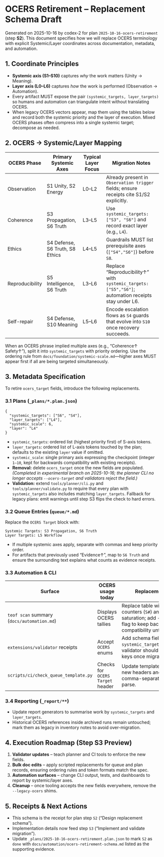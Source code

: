 # OCERS Retirement – Replacement Schema Draft

Generated on 2025-10-16 by codex-2 for plan `2025-10-16-ocers-retirement` (step **S2**).
This document specifies how we will replace OCERS terminology with explicit
Systemic/Layer coordinates across documentation, metadata, and automation.

## 1. Coordinate Principles

- **Systemic axis (S1–S10)** captures *why* the work matters (Unity → Meaning).
- **Layer axis (L0–L6)** captures *how* the work is performed
  (Observation → Automation).
- Every artifact MUST expose the pair `(systemic_targets, layer_targets)` so
  humans and automation can triangulate intent without translating OCERS.
- When legacy OCERS vectors appear, map them using the tables below and record
  both the systemic priority and the layer of execution. Mixed OCERS phases
  often compress into a single systemic target; decompose as needed.

## 2. OCERS → Systemic/Layer Mapping

| OCERS Phase      | Primary Systemic Axes | Typical Layer Focus | Migration Notes |
| ---              | ---                   | ---                 | --- |
| Observation      | S1 Unity, S2 Energy   | L0–L2               | Already present in `Observation trigger` fields; ensure receipts cite S1/S2 explicitly. |
| Coherence        | S3 Propagation, S6 Truth | L3–L5            | Use `systemic_targets: ["S3", "S6"]` and record exact layer (e.g., `L4`). |
| Ethics           | S4 Defense, S6 Truth, S8 Ethics | L4–L5      | Guardrails MUST list prerequisite axes (`["S4","S6"]`) before `S8`. |
| Reproducibility  | S5 Intelligence, S6 Truth | L3–L6          | Replace “Reproducibility↑” with `systemic_targets: ["S5","S6"]`; automation receipts stay under L6. |
| Self-repair      | S4 Defense, S10 Meaning | L5–L6           | Encode escalation flows as `S4` guards that evolve into `S10` once recovery succeeds. |

When an OCERS phrase implied multiple axes (e.g., “Coherence↑ Safety↑”), split
it into `systemic_targets` with priority ordering. Use the ordering rule from
`docs/foundation/systemic-scale.md`—higher axes MUST appear first if all are
being targeted simultaneously.

## 3. Metadata Specification

To retire `ocers_target` fields, introduce the following replacements.

### 3.1 Plans (`_plans/*.plan.json`)

```jsonc
{
  "systemic_targets": ["S6", "S4"],
  "layer_targets": ["L4"],
  "systemic_scale": 6,
  "layer": "L4"
}
```

- `systemic_targets`: ordered list (highest priority first) of S-axis tokens.
- `layer_targets`: ordered list of L-axis tokens touched by the plan; defaults
  to the existing `layer` value if omitted.
- `systemic_scale`: single primary axis expressing the checkpoint (integer `1–10`,
  kept for backwards compatibility with existing receipts).
- **Removal:** delete `ocers_target` once the new fields are populated. *(Completed in experimental branch on 2025-10-16; the planner CLI no longer accepts `--ocers-target` and validators reject the field.)*
- **Validation:** extend `tools/planner/cli.py` and `tools/planner/validate.py`
  to require that every plan with `systemic_targets` also includes matching
  `layer_targets`. Fallback for legacy plans: emit warnings until step S3 flips
  the check to hard errors.

### 3.2 Queue Entries (`queue/*.md`)

Replace the `OCERS Target` block with:

```
Systemic Targets: S3 Propagation, S6 Truth
Layer Targets: L5 Workflow
```

- If multiple systemic axes apply, separate with commas and keep priority order.
- For artifacts that previously used “Evidence↑”, map to `S6 Truth` and ensure
  the surrounding text explains what counts as evidence receipts.

### 3.3 Automation & CLI

| Surface | OCERS usage today | Replacement design |
| --- | --- | --- |
| `teof scan` summary (`docs/automation.md`) | Displays OCERS tallies | Replace table with per-axis counters (`S#`) and per-layer saturation; add `--legacy-ocers` flag to keep backwards compatibility until S3 completes. |
| `extensions/validator` receipts | Accept `OCERS` enums | Add schema fields `systemic_targets`/`layer_targets`; validator should reject OCERS keys once migration finalizes. |
| `scripts/ci/check_queue_template.py` | Checks for `OCERS Target` header | Update template to enforce the new headers and ensure comma-separated tokens parse. |

### 3.4 Reporting (`_report/**`)

- Update report generators to summarise work by `systemic_targets` and `layer_targets`.
- Historical OCERS references inside archived runs remain untouched; mark them
  as legacy in inventory notes to avoid over-migration.

## 4. Execution Roadmap (Step S3 Preview)

1. **Validator updates** – teach planner and CI tools to enforce the new fields.
2. **Bulk doc edits** – apply scripted replacements for queue and plan records,
   ensuring ordering rules and token formats match the spec.
3. **Automation surfaces** – change CLI output, tests, and dashboards to report
   by systemic/layer axes.
4. **Cleanup** – once tooling accepts the new fields everywhere, remove the
   `--legacy-ocers` shims.

## 5. Receipts & Next Actions

- This schema is the receipt for plan step `S2` (“Design replacement schema”).
- Implementation details now feed step `S3` (“Implement and validate migration”).
- Update `_plans/2025-10-16-ocers-retirement.plan.json` to mark `S2` as `done`
  with `docs/automation/ocers-retirement-schema.md` listed as the supporting evidence.
